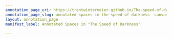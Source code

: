 ```yaml
---
annotation_page_uri: https://trentwintermeier.github.io/The-speed-of-darkness/annotations/annotated-spaces-in-the-speed-of-darkness--canvas-1-introducer.json
annotation_page_slug: annotated-spaces-in-the-speed-of-darkness--canvas-1-introducer
layout: annotation_page
manifest_label: Annotated Spaces in "The Speed of Darkness"

---
```

